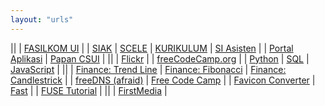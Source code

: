 ```yaml
---
layout: "urls"
---
```


||
| [FASILKOM UI](https://www.cs.ui.ac.id/) | 
| [SIAK](https://academic.ui.ac.id/) | [SCELE](https://scele.cs.ui.ac.id/) | [KURIKULUM](https://scele.cs.ui.ac.id/pluginfile.php/1279/block_html/content/Kurikulum%20Sarjana%202016.pdf) | [SI Asisten](https://siasisten.cs.ui.ac.id/) | 
| [Portal Aplikasi](https://apps.cs.ui.ac.id/) | [Papan CSUI](https://papan.cs.ui.ac.id/) |
||
| [Flickr](https://www.flickr.com/) |
| [freeCodeCamp.org](https://www.youtube.com/channel/UC8butISFwT-Wl7EV0hUK0BQ) |
| [Python](https://www.youtube.com/watch?v=rfscVS0vtbw) | [SQL](https://www.youtube.com/watch?v=HXV3zeQKqGY) | [JavaScript](https://www.youtube.com/watch?v=PkZNo7MFNFg) |
||
| [Finance: Trend Line](https://en.wikipedia.org/wiki/Trend_line_(technical_analysis)) | [Finance: Fibonacci](https://en.wikipedia.org/wiki/Fibonacci_retracement) | [Finance: Candlestrick](https://en.wikipedia.org/wiki/Candlestick_pattern) |
| [freeDNS (afraid)](https://freedns.afraid.org/) | [Free Code Camp](https://www.youtube.com/c/Freecodecamp) |
| [Favicon Converter](https://favicon.io/favicon-converter/) | [Fast](https://fast.com/) |
| [FUSE Tutorial](https://www.cs.nmsu.edu/~pfeiffer/fuse-tutorial/html/) |
||
| [FirstMedia](https://my.firstmedia.com/) |
